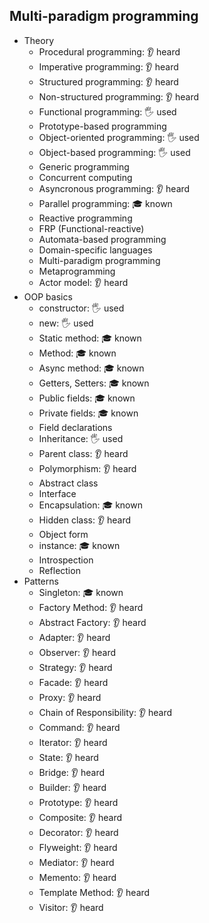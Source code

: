 ## Multi-paradigm programming

- Theory
  - Procedural programming: 👂 heard
  - Imperative programming: 👂 heard
  - Structured programming: 👂 heard
  - Non-structured programming: 👂 heard
  - Functional programming: 🖐️ used
  - Prototype-based programming
  - Object-oriented programming: 🖐️ used
  - Object-based programming: 🖐️ used
  - Generic programming
  - Concurrent computing
  - Asyncronous programming: 👂 heard
  - Parallel programming: 🎓 known
  - Reactive programming
  - FRP (Functional-reactive)
  - Automata-based programming
  - Domain-specific languages
  - Multi-paradigm programming
  - Metaprogramming
  - Actor model: 👂 heard
- OOP basics
  - constructor: 🖐️ used
  - new: 🖐️ used
  - Static method: 🎓 known
  - Method: 🎓 known
  - Async method: 🎓 known
  - Getters, Setters: 🎓 known
  - Public fields: 🎓 known
  - Private fields: 🎓 known
  - Field declarations
  - Inheritance: 🖐️ used
  - Parent class: 👂 heard
  - Polymorphism: 👂 heard
  - Abstract class
  - Interface
  - Encapsulation: 🎓 known
  - Hidden class: 👂 heard
  - Object form
  - instance: 🎓 known
  - Introspection
  - Reflection
- Patterns
  - Singleton: 🎓 known
  - Factory Method: 👂 heard
  - Abstract Factory: 👂 heard
  - Adapter: 👂 heard
  - Observer: 👂 heard
  - Strategy: 👂 heard
  - Facade: 👂 heard
  - Proxy: 👂 heard 
  - Chain of Responsibility: 👂 heard 
  - Command: 👂 heard
  - Iterator: 👂 heard 
  - State: 👂 heard
  - Bridge: 👂 heard
  - Builder: 👂 heard
  - Prototype: 👂 heard
  - Composite: 👂 heard
  - Decorator: 👂 heard
  - Flyweight: 👂 heard
  - Mediator: 👂 heard
  - Memento: 👂 heard
  - Template Method: 👂 heard 
  - Visitor: 👂 heard 
